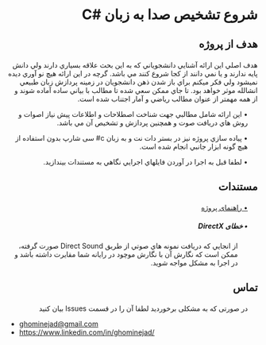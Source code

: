 ﻿# <p dir='rtl' align='right'> شروع تشخیص صدا به زبان <span dir=ltr>C#</span></p>


## <p dir='rtl' align='right'>هدف از پروژه</p>

<p dir='rtl' align='right'>هدف اصلي اين ارائه آشنايي دانشجوياني که به اين بحث علاقه بسياري دارند ولي دانش پايه ندارند و يا نمي دانند از کجا شروع کنند مي باشد.
گرچه در اين ارائه هيچ نو آوري ديده نميشود ولي فکر ميکنم براي باز شدن ذهن دانشجويان در زمينه پردازش زبان طبيعي انشالله موثر خواهد بود.
تا جاي ممکن سعي شده تا مطالب با بياني ساده آماده شوند و از همه مهمتر از عنوان مطالب رياضي و آمار اجتناب شده است.

</p>

<p dir='rtl' align='right' style="padding-right:20px">•
اين ارائه شامل مطالبي جهت شناخت اصطلاحات و اطلاعات پيش نياز اصوات و روش هاي دريافت صوت و همچنين پردازش و تشخيص آن مي باشد.

</p>

<p dir='rtl' align='right' style="padding-right:20px">•
 پياده سازي پروژه نيز در بستر دات نت و به زبان c# سی شارپ بدون استفاده از هيچ گونه ابزار جانبي انجام شده است.

</p>

<p dir='rtl' align='right' style="padding-right:20px">•
لطفا قبل به اجرا در آوردن فايلهاي اجرايي نگاهي به مستندات بيندازيد. 

</p>


## <p dir='rtl' align='right'> مستندات </p>
[<p dir='rtl' align='right' style="padding-right:20px" >• راهنمای پروژه </p>](https://github.com/ghominejad/VoiceRecognition/blob/master/docs/VoiceRecognition.pdf)


##### <p dir='rtl' align='right' style="padding-right:20px">• خطای DirectX</p>
<p dir='rtl' align='right' style="padding-right:40px"> 
از انجايي که دريافت نمونه هاي صوتي از طريق Direct Sound صورت گرفته، 
ممکن است که نگارش آن با نگارش موچود در رايانه شما مقايرت داشته باشد و در اجرا به مشکل مواجه شويد.

</p>





## <p dir='rtl' align='right' >تماس </p>
<p dir='rtl' align='right' style="padding-right:20px" >در صورتی که به مشکلی برخوردید لطفا آن را در قسمت Issues بیان کنید</p>

* ghominejad@gmail.com
* https://www.linkedin.com/in/ghominejad/

